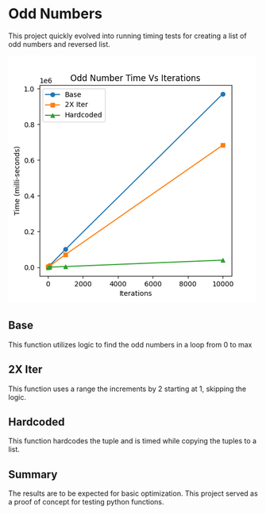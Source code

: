 
# Odd Numbers

This project quickly evolved into running timing tests for creating a list of odd numbers and reversed list.

![Plot](plot.png)

## Base
This function utilizes logic to find the odd numbers in a loop from 0 to max

## 2X Iter
This function uses a range the increments by 2 starting at 1, skipping the logic.

## Hardcoded
This function hardcodes the tuple and is timed while copying the tuples to a list.

## Summary
The results are to be expected for basic optimization. This project served as a proof of concept for testing python functions.

